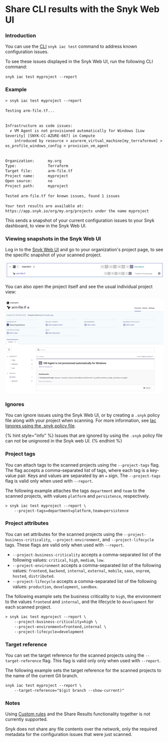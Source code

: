 # Share CLI results with the Snyk Web UI

### Introduction

You can use the [CLI](../../snyk-cli/) `snyk iac test` command to address known configuration issues.

To see these issues displayed in the Snyk Web UI, run the following CLI command:

`snyk iac test myproject --report`

### Example

```
> snyk iac test myproject --report

Testing arm-file.tf...


Infrastructure as code issues:
  ✗ VM Agent is not provisioned automatically for Windows [Low Severity] [SNYK-CC-AZURE-667] in Compute
    introduced by resource > azurerm_virtual_machine[my_terraformvm] > os_profile_windows_config > provision_vm_agent


Organization:      my.org
Type:              Terraform
Target file:       arm-file.tf
Project name:      myproject
Open source:       no
Project path:      myproject

Tested arm-file.tf for known issues, found 1 issues

Your test results are available at: https://app.snyk.io/org/my.org/projects under the name myproject
```

This sends a snapshot of your current configuration issues to your Snyk dashboard, to view in the Snyk Web UI.

### Viewing snapshots in the Snyk Web UI

Log in to the [Snyk Web UI](../../snyk-web-ui/) and go to your organization's project page, to see the specific snapshot of your scanned project.

![Newly scanned project in the projects page](<../../.gitbook/assets/image (100).png>)

You can also open the project itself and see the usual individual project view:

![individual project view](<../../.gitbook/assets/image (313).png>)

### **Ignores**

You can ignore issues using the Snyk Web UI, or by creating a `.snyk` policy file along with your project when scanning. For more information, see [Iac Ignores using the .snyk policy file](snyk-cli-for-infrastructure-as-code/iac-ignores-using-the-.snyk-policy-file.md).

{% hint style="info" %}
Issues that are ignored by using the `.snyk` policy file can not be unignored in the Snyk web UI.
{% endhint %}

### Project tags

You can attach tags to the scanned projects using the `--project-tags` flag. The flag accepts a comma-separated list of tags, where each tag is a key-value pair. Keys and values are separated by an `=` sign. The `--project-tags` flag is valid only when used with `--report`.

The following example attaches the tags `department` and `team` to the scanned projects, with values `platform` and `persistence`, respectively.

```
> snyk iac test myproject --report \
    --project-tags=department=platform,team=persistence
```

### Project attributes

You can set attributes for the scanned projects using the `--project-business-criticality`, `--project-environment`, and `--project-lifecycle` tags. These flags are valid only when used with `--report`.

* `--project-business-criticality` accepts a comma-separated list of the following values: `critical`, `high`, `medium`, `low`.
* `--project-environment` accepts a comma-separated list of the following values: `frontend`, `backend`, `internal`, `external`, `mobile`, `saas`, `onprem`, `hosted`, `distributed`.
* `--project-lifecycle` accepts a comma-separated list of the following values: `production`, `development`, `sandbox`.

The following example sets the business criticality to `high`, the environment to the values `frontend` and `internal`, and the lifecycle to `development` for each scanned project.

```
> snyk iac test myproject --report \
    --project-business-criticality=high \
    --project-environment=frontend,internal \
    --project-lifecycle=development
```

### Target reference

You can set the target reference for the scanned projects using the `--target-reference` flag. This flag is valid only only when used with `--report`.

The following example sets the target reference for the scanned projects to the name of the current Git branch.

```
snyk iac test myproject --report \
    --target-reference="$(git branch --show-current)"
```

### **Notes**

Using [Custom rules](custom-rules/) and the Share Results functionality together is not currently supported.

Snyk does not share any file contents over the network, only the required metadata for the configuration issues that were just scanned.
